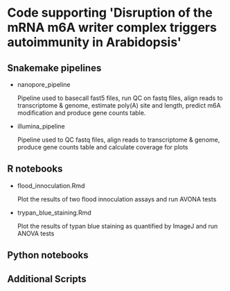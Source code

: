 # Code supporting 'Disruption of the mRNA m6A writer complex triggers autoimmunity in Arabidopsis'

## Snakemake pipelines

- nanopore_pipeline

  Pipeline used to basecall fast5 files, run QC on fastq files, align reads to transcriptome & genome, estimate poly(A) site and length, predict m6A modification and produce gene counts table.

- illumina_pipeline

  Pipeline used to QC fastq files, align reads to transcriptome & genome, produce gene counts table and calculate coverage for plots

## R notebooks
- flood_innoculation.Rmd
  
    Plot the results of two flood innoculation assays and run AVONA tests
  
- trypan_blue_staining.Rmd
  
    Plot the results of typan blue staining as quantified by ImageJ and run ANOVA tests

## Python notebooks

## Additional Scripts
